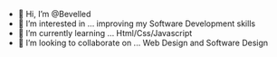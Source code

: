 - 👋 Hi, I’m @Bevelled
- 👀 I’m interested in ... improving my Software Development skills
- 🌱 I’m currently learning ... Html/Css/Javascript
- 💞️ I’m looking to collaborate on ... Web Design and Software Design

<!---
Bevelled/Bevelled is a ✨ special ✨ repository because its `README.md` (this file) appears on your GitHub profile.
You can click the Preview link to take a look at your changes.
--->
